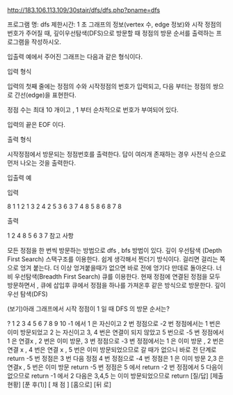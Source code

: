 ﻿http://183.106.113.109/30stair/dfs/dfs.php?pname=dfs

프로그램 명: dfs
제한시간: 1 초
그래프의 정보(vertex 수, edge 정보)와 시작 정점의 번호가 주어질 때, 깊이우선탐색(DFS)으로 방문할 때 정점의 방문 순서를 출력하는 프로그램을 작성하시오.

입출력 예에서 주어진 그래프는 다음과 같은 형식이다.



입력 형식

입력의 첫째 줄에는 정점의 수와 시작정점의 번호가 입력되고, 다음 부터는 정점의 쌍으로 간선(edge)을 표현한다.

정점 수는 최대 10 개이고 , 1 부터 순차적으로 번호가 부여되어 있다.

입력의 끝은 EOF 이다.

출력 형식

시작정점에서 방문되는 정점번호를 출력한다. 답이 여러개 존재하는 경우 사전식 순으로 먼저 나오는 것을 출력한다.

입출력 예

입력

8 1
1 2
1 3
2 4 
2 5
3 6 
3 7
4 8 
5 8
6 8
7 8

출력

1 2 4 8 5 6 3 7
참고 사항

모든 정점을 한 번씩 방문하는 방법으로 dfs , bfs 방법이 있다.
깊이 우선탐색 (Depth First Search)
스택구조를 이용한다.
쉽게 생각해서 찐더기 방식이다. 걸리면 걸리는 쪽으로 엉겨 붙는다. 더 이상 엉겨붙을때가 없으면 바로 전에 엉기다 만데로 돌아온다.
너비 우선탐색(Breadth First Search)
큐를 이용한다.
현재 정점에 연결된 정점을 모두 방문하면서 , 큐에 삽입후 큐에서 정점을 하나를 가져온후 같은 방식으로 방문한다.
깊이 우선 탐색(DFS)

(보기)아래 그래프에서 시작 정점이 1 일 때 DFS 의 방문 순서는?


?
1
2
3
4
5
6
7
8
9
10
-1 에서 1 은 자신이고 2 번 정점으로 
       -2 번 정점에서는 1 번은 이미 방문되었고 2 는 자신이고 3, 4 번은 연결이 되지 않았고 5 번으로 
          -5 번 정점에서 1 은 연결x , 2 번은 이미 방문, 3 번 정점으로 
             -3 번 정점에서는 1 은 이미 방문 , 2 번은 연결 x , 4 번은 연결 x , 5 번은 이미 
              방문되었으므로 갈 때가 없으니 바로 전 단계로 return
          -5 번 정점은 3 번 다음 정점 4 번 정점으로 
             -4 번 정점은 1 은 이미 방문 2,3 은 연결x , 5 번은 이미 방문 return
          -5 번 정점은 5 에서 return
       -2 번 정점에서 5 다음이 없으므로 return
-1 에서 2 다음은 3,4,5 는 이미 방문되었으므로 return
[질/답] [제출 현황] [푼 후(1)]
[ 채 점 ] [홈으로]  [뒤 로]